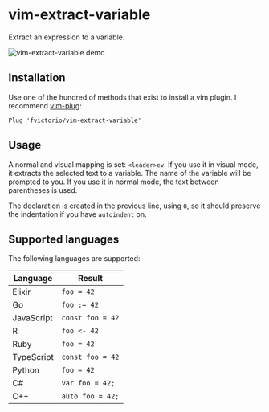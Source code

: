 # vim-extract-variable

Extract an expression to a variable.

![vim-extract-variable demo](https://i.imgur.com/cHbl0xk.gif)

## Installation

Use one of the hundred of methods that exist to install a vim plugin. I recommend [vim-plug](https://github.com/junegunn/vim-plug):

```
Plug 'fvictorio/vim-extract-variable'
```

## Usage

A normal and visual mapping is set: `<leader>ev`. If you use it in visual mode, it extracts the selected text to a variable. The name of the variable will be prompted to you. If you use it in normal mode, the text between parentheses is used.

The declaration is created in the previous line, using `O`, so it should preserve the indentation if you have `autoindent` on.

## Supported languages

The following languages are supported:

| Language              | Result                   |
| ----------------------| ------------------------ |
| Elixir                | `foo = 42`               |
| Go                    | `foo := 42`              |
| JavaScript            | `const foo = 42`         |
| R                     | `foo <- 42`              |
| Ruby                  | `foo = 42`               |
| TypeScript            | `const foo = 42`         |
| Python                | `foo = 42`               |
| C#                    | `var foo = 42;`          |
| C++                   | `auto foo = 42;`         |
